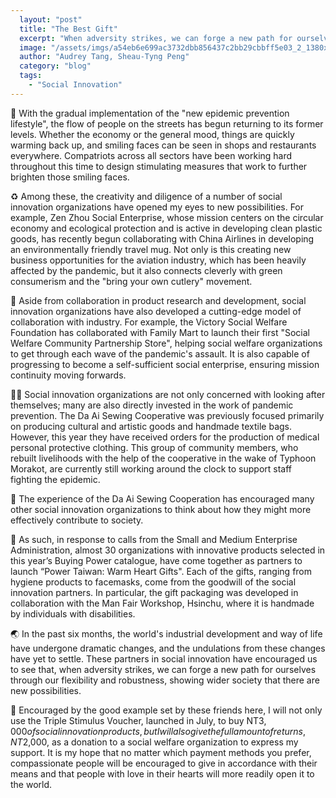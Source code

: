 ```yaml
---
  layout: "post"
  title: "The Best Gift"
  excerpt: "When adversity strikes, we can forge a new path for ourselves through our flexibility and robustness"
  image: "/assets/imgs/a54eb6e699ac3732dbb856437c2bb29cbbff5e03_2_1380x522.jpeg"
  author: "Audrey Tang, Sheau-Tyng Peng"
  category: "blog"
  tags: 
    - "Social Innovation"
---
```


🎁 With the gradual implementation of the "new epidemic prevention lifestyle", the flow of people on the streets has begun returning to its former levels. Whether the economy or the general mood, things are quickly warming back up, and smiling faces can be seen in shops and restaurants everywhere. Compatriots across all sectors have been working hard throughout this time to design stimulating measures that work to further brighten those smiling faces. 

♻️ Among these, the creativity and diligence of a number of social innovation organizations have opened my eyes to new possibilities. For example, Zen Zhou Social Enterprise, whose mission centers on the circular economy and ecological protection and is active in developing clean plastic goods, has recently begun collaborating with China Airlines in developing an environmentally friendly travel mug. Not only is this creating new business opportunities for the aviation industry, which has been heavily affected by the pandemic, but it also connects cleverly with green consumerism and the "bring your own cutlery" movement. 

🚸 Aside from collaboration in product research and development, social innovation organizations have also developed a cutting-edge model of collaboration with industry. For example, the Victory Social Welfare Foundation has collaborated with Family Mart to launch their first "Social Welfare Community Partnership Store", helping social welfare organizations to get through each wave of the pandemic's assault. It is also capable of progressing to become a self-sufficient social enterprise, ensuring mission continuity moving forwards.

👩‍⚕️ Social innovation organizations are not only concerned with looking after themselves; many are also directly invested in the work of pandemic prevention. The Da Ai Sewing Cooperative was previously focused primarily on producing cultural and artistic goods and handmade textile bags. However, this year they have received orders for the production of medical personal protective clothing. This group of community members, who rebuilt livelihoods with the help of the cooperative in the wake of Typhoon Morakot, are currently still working around the clock to support staff fighting the epidemic.

🎪 The experience of the Da Ai Sewing Cooperation has encouraged many other social innovation organizations to think about how they might more effectively contribute to society.

💝 As such, in response to calls from the Small and Medium Enterprise Administration, almost 30 organizations with innovative products selected in this year’s Buying Power catalogue, have come together as partners to launch “Power Taiwan: Warm Heart Gifts". Each of the gifts, ranging from hygiene products to facemasks, come from the goodwill of the social innovation partners. In particular, the gift packaging was developed in collaboration with the Man Fair Workshop, Hsinchu, where it is handmade by individuals with disabilities.

🌏 In the past six months, the world's industrial development and way of life have undergone dramatic changes, and the undulations from these changes have yet to settle. These partners in social innovation have encouraged us to see that, when adversity strikes, we can forge a new path for ourselves through our flexibility and robustness, showing wider society that there are new possibilities. 

🧧 Encouraged by the good example set by these friends here, I will not only use the Triple Stimulus Voucher, launched in July, to buy NT$3,000 of social innovation products, but I will also give the full amount of returns, NT$2,000, as a donation to a social welfare organization to express my support. It is my hope that no matter which payment methods you prefer, compassionate people will be encouraged to give in accordance with their means and that people with love in their hearts will more readily open it to the world.
